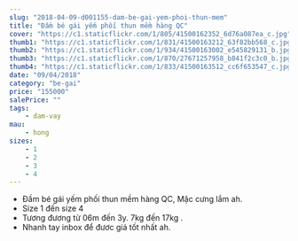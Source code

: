 ```yaml
---
slug: "2018-04-09-d001155-dam-be-gai-yem-phoi-thun-mem"
title: "Đầm bé gái yếm phối thun mềm hàng QC"
cover: "https://c1.staticflickr.com/1/805/41500162352_6d76a087ea_c.jpg"
thumb1: "https://c1.staticflickr.com/1/831/41500163212_63f82bb568_c.jpg"
thumb2: "https://c1.staticflickr.com/1/934/41500163002_e545829131_b.jpg"
thumb3: "https://c1.staticflickr.com/1/870/27671257958_b841f2c3c0_b.jpg"
thumb4: "https://c1.staticflickr.com/1/833/41500163512_cc6f653547_c.jpg"
date: "09/04/2018"
category: "be-gai"
price: "155000"
salePrice: ""
tags:
    - dam-vay
mau:
    - hong
sizes:
    - 1
    - 2
    - 3
    - 4
---
```


- Đầm bé gái yếm phối thun mềm hàng QC, Mặc cưng lắm ah.
- Size 1 đến size 4
- Tương đương từ 06m đến 3y. 7kg đến 17kg .
- Nhanh tay inbox để đươc giá tốt nhất ah.